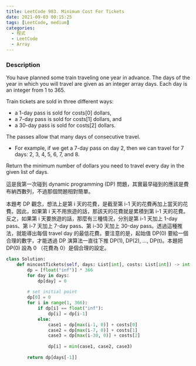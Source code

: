 ```yaml
---
title: LeetCode 983. Minimum Cost For Tickets
date: 2021-09-03 00:15:25
tags: [LeetCode, medium]
categories:
  - 程式
  - LeetCode
  - Array
---
```


### Description
You have planned some train traveling one year in advance. The days of the year in which you will travel are given as an integer array days. Each day is an integer from 1 to 365.

Train tickets are sold in three different ways:

- a 1-day pass is sold for costs[0] dollars,
- a 7-day pass is sold for costs[1] dollars, and
- a 30-day pass is sold for costs[2] dollars.

The passes allow that many days of consecutive travel.

- For example, if we get a 7-day pass on day 2, then we can travel for 7 days: 2, 3, 4, 5, 6, 7, and 8.

Return the minimum number of dollars you need to travel every day in the given list of days.

這是我第一次碰到 dynamic programming (DP) 問題，其實最早碰到的應該是費布納西數列，不過那個問題相對簡單。

<!--more-->

本題考 DP 觀念，想法上是第 i 天的花費，是截至第 i-1 天的花費再加上當天的花費。因此，如果第 i 天不用旅遊的話，那該天的花費就是累積到第 i-1 天的花費。反之，如果第 i 天要旅遊的話，那麼有三種情況，分別是第 i-1 天加上 1-day pass、第 i-7 天加上 7-day pass、第 i-30 天加上 30-day pass。透過這種推法，就能導出每個 travel day 的最低花費。要注意的是，起始值 DP(0) 要給一個合理的數字，才能透過 DP 演算法一直往下推 DP(1), DP(2), ..., DP(t)。本題把 DP(0) 設為 0 （花費為 0）是個合理的設定。


```python
class Solution:
    def mincostTickets(self, days: List[int], costs: List[int]) -> int:
        dp = [float("inf")] * 366
        for day in days:
            dp[day] = 0
        
        # set initial point
        dp[0] = 0
        for i in range(1, 366):
            if dp[i] == float("inf"):
                dp[i] = dp[i-1]
            else:
                case1 = dp[max(i-1, 0)] + costs[0]
                case2 = dp[max(i-7, 0)] + costs[1]
                case3 = dp[max(i-30, 0)] + costs[2]
                
                dp[i] = min(case1, case2, case3)
        
        return dp[days[-1]]
```